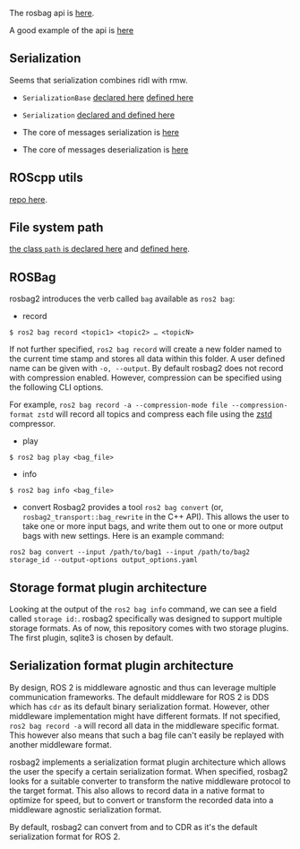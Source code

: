 
The rosbag api is [here](https://github.com/ros2/rosbag2/tree/master).

A good example of the api is [here](https://github.com/ros2/rosbag2/blob/master/rosbag2_tests/test/rosbag2_tests/test_rosbag2_cpp_api.cpp)


## Serialization

Seems that serialization combines ridl with rmw.

- `SerializationBase` [declared here](https://github.com/ros2/rclcpp/blob/ea8daa37845e6137cba07a18eb653d97d87e6174/rclcpp/include/rclcpp/serialization.hpp#L48) [defined here](https://github.com/ros2/rclcpp/blob/ea8daa37845e6137cba07a18eb653d97d87e6174/rclcpp/src/rclcpp/serialization.cpp#L30)

- `Serialization` [declared and defined here](https://github.com/ros2/rclcpp/blob/ea8daa37845e6137cba07a18eb653d97d87e6174/rclcpp/include/rclcpp/serialization.hpp#L83)

- The core of messages serialization is [here](https://github.com/ros2/rclcpp/blob/ea8daa37845e6137cba07a18eb653d97d87e6174/rclcpp/src/rclcpp/serialization.cpp#L43)
- The core of messages deserialization is [here](https://github.com/ros2/rclcpp/blob/ea8daa37845e6137cba07a18eb653d97d87e6174/rclcpp/src/rclcpp/serialization.cpp#L65)


## ROScpp utils

[repo here](https://github.com/ros2/rcpputils).



## File system path

[the class `path` is declared here](https://github.com/ros2/rcpputils/blob/8a94c1c189561bfd8115e1cbdd2c94f5706ef323/include/rcpputils/filesystem_helper.hpp#L74) and [defined here](https://github.com/ros2/rcpputils/blob/8a94c1c189561bfd8115e1cbdd2c94f5706ef323/src/filesystem_helper.cpp#L74).


## ROSBag

rosbag2 introduces the verb called `bag` available as `ros2 bag`:
* record
```
$ ros2 bag record <topic1> <topic2> … <topicN>
```
If not further specified, `ros2 bag record` will create a new folder named to the current time stamp and stores all data within this folder.
A user defined name can be given with `-o, --output`.
By default rosbag2 does not record with compression enabled. However, compression can be specified using the following CLI options.

For example, `ros2 bag record -a --compression-mode file --compression-format zstd` will record all topics and compress each file using the [zstd](https://github.com/facebook/zstd) compressor.
* play
```
$ ros2 bag play <bag_file>
```
* info
```
$ ros2 bag info <bag_file>
```
* convert
Rosbag2 provides a tool `ros2 bag convert` (or, `rosbag2_transport::bag_rewrite` in the C++ API).
This allows the user to take one or more input bags, and write them out to one or more output bags with new settings.
Here is an example command:
```
ros2 bag convert --input /path/to/bag1 --input /path/to/bag2 storage_id --output-options output_options.yaml
```

## Storage format plugin architecture

Looking at the output of the `ros2 bag info` command, we can see a field called `storage id:`.
rosbag2 specifically was designed to support multiple storage formats.
As of now, this repository comes with two storage plugins.
The first plugin, sqlite3 is chosen by default.

## Serialization format plugin architecture

By design, ROS 2 is middleware agnostic and thus can leverage multiple communication frameworks.
The default middleware for ROS 2 is DDS which has `cdr` as its default binary serialization format.
However, other middleware implementation might have different formats.
If not specified, `ros2 bag record -a` will record all data in the middleware specific format.
This however also means that such a bag file can't easily be replayed with another middleware format.

rosbag2 implements a serialization format plugin architecture which allows the user the specify a certain serialization format.
When specified, rosbag2 looks for a suitable converter to transform the native middleware protocol to the target format.
This also allows to record data in a native format to optimize for speed, but to convert or transform the recorded data into a middleware agnostic serialization format.

By default, rosbag2 can convert from and to CDR as it's the default serialization format for ROS 2.
